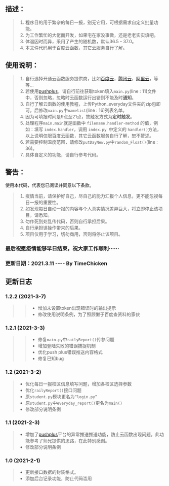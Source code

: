 ## 描述：

> 1. 程序目的用于繁杂的每日一报，别无它用，可根据需求自定义批量功能。
> 2. 为工作繁忙的大佬而开发，如果宅在家没事做，还是老老实实填吧。
> 3. 体温因时而异，采用了产生的随机数，默认36.5 - 37.0。
> 4. 本文件代码用于百度云函数，其它云服务自行了解。

## 使用说明：

> 1. 自行选择开通云函数服务提供商，比如[百度云](https://cloud.baidu.com/product/cfc.html)，[腾讯云](https://cloud.tencent.com/product/scf)，[阿里云](https://www.aliyun.com/product/fc/)，等等...
> 2. 若使用[pushplus](https://pushplus.hxtrip.com)，请自行前往获取token填入`main.py`(line : 11)文件中，否则忽略，忽略时云函数运行出错则不能及时**通知**。
> 3. 自行了解云函数的使用教程，上传Python_everyday文件夹的zip包即可，后修改`main.py`中`namelist`(line : 16)列表名单。
> 4. 因为可填报时间是9点至21点，故触发方式为**定时触发**。
> 5. 处理程序`main.main`就是函数中 `filename.handler-method` 的值，例如：填写 `index.handler`，调用 `index.py `中定义的 `handler()`方法，以上说明仅限百度云函数，其它云函数服务自行了解，恕不赘述。
> 6. 若需要控制温度范围，请修改`putDayNew.py`中`random_Float()`(line : 36)。
> 7. 具体自定义的功能，请自行参考代码。

## 警告：

使用本代码，代表您已阅读并同意以下条款。

> 1. 疫情当前，请保护好自己，尽自己的能力汇报个人信息，更不能忽视每日一报的重要性。
> 2. 如发现每日自动一报的内容与个人真实情况差异巨大，将立即停止该项目，请悉知。
> 4. 勿作死到处乱传代码，否则自行承担后果。
> 4. 自行承担误操作带来的后果。
> 5. 项目仅用于学习，切勿商用，否则将停止该项目。

### 最后祝愿疫情能够早日结束，祝大家工作顺利······

### 更新日期：2021.3.11 ---- By TimeChicken





## 更新日志

### 1.2.2 (2021-3-7)

> > * 增加未设置token出现错误时的输出提示
> > * 修改使用说明条例，为了照顾懒于百度查资料的家伙

### 1.2.1 (2021-3-3)

>> * 修复`main.py`中`railyReport()`传参问题
>> * 增加登陆失败的错误捕捉机制
>> * 优化push plus错误推送内容格式
>> * 修复已知bug

### 1.2 (2021-3-2)

> * 优化每日一报校区信息填写问题，增加各校区选择参数
> * 优化`railyReport()`接口问题
> * 原`student.py`模块更名为`“login.py”`
> * 原`student.py`中`everyday_report()`更名为`main()`
> * 修改部分说明条例

### 1.1 (2021-2-3)

> * 增加了[pushplus](https://pushplus.hxtrip.com)平台的异常推送推送功能，防止云函数出现问题。此功能参考了师兄提供的思路，在此特别感谢。
> * 修改部分说明条例

### 1.0 (2021-2-1)

> * 更新接口数据的封装格式。
> * 添加后台记录功能，防止代码滥用
